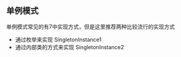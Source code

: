 单例模式
---
单例模式常见的有7中实现方式，但是这里推荐两种比较流行的实现方式
* 通过枚举来实现   SingletonInstance1
* 通过内部类的方式来实现  SingletonInstance2